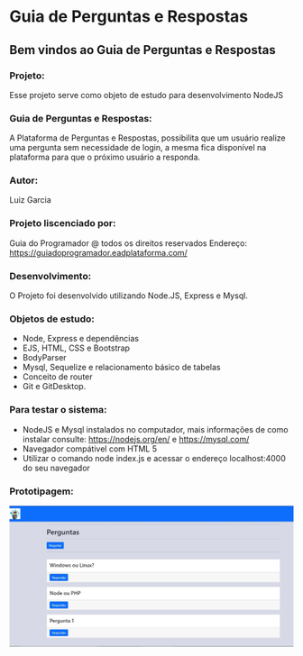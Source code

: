 # Guia de Perguntas e Respostas
 
## Bem vindos ao Guia de Perguntas e Respostas
 
### Projeto:
Esse projeto serve como objeto de estudo para desenvolvimento NodeJS
 
### Guia de Perguntas e Respostas:
A Plataforma de Perguntas e Respostas, possibilita que um usuário realize uma pergunta sem necessidade de login, a mesma fica disponível na plataforma para que o próximo usuário a responda.

### Autor:
Luiz Garcia

### Projeto liscenciado por:
Guia do Programador @ todos os direitos reservados
Endereço: https://guiadoprogramador.eadplataforma.com/

### Desenvolvimento:
O Projeto foi desenvolvido utilizando Node.JS, Express e Mysql.
 
### Objetos de estudo:
- Node, Express e dependências
- EJS, HTML, CSS e Bootstrap
- BodyParser
- Mysql, Sequelize e relacionamento básico de tabelas
- Conceito de router
- Git e GitDesktop.
 
### Para testar o sistema:
- NodeJS e Mysql instalados no computador, mais informações de como instalar consulte:  https://nodejs.org/en/ e https://mysql.com/
- Navegador compátivel com HTML 5
- Utilizar o comando node index.js e acessar o endereço localhost:4000 do seu navegador
 
### Prototipagem:
![Tela Principal](https://github.com/luizgarciadev/Guia-Perguntas-Respostas/blob/main/public/img/tela1.jpg)